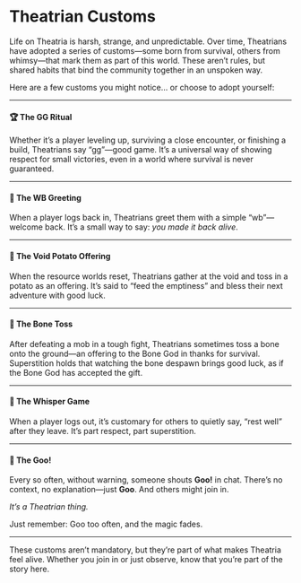 # Theatrian Customs

Life on Theatria is harsh, strange, and unpredictable. Over time, Theatrians have adopted a series of customs—some born from survival, others from whimsy—that mark them as part of this world. These aren’t rules, but shared habits that bind the community together in an unspoken way.

Here are a few customs you might notice… or choose to adopt yourself:

***

#### 🏆 The GG Ritual

Whether it’s a player leveling up, surviving a close encounter, or finishing a build, Theatrians say “gg”—good game. It’s a universal way of showing respect for small victories, even in a world where survival is never guaranteed.

***

#### 🔑 The WB Greeting

When a player logs back in, Theatrians greet them with a simple “wb”—welcome back. It’s a small way to say: _you made it back alive_.

***

#### 🥔 The Void Potato Offering

When the resource worlds reset, Theatrians gather at the void and toss in a potato as an offering. It’s said to “feed the emptiness” and bless their next adventure with good luck.

***

#### 🦴 The Bone Toss

After defeating a mob in a tough fight, Theatrians sometimes toss a bone onto the ground—an offering to the Bone God in thanks for survival. Superstition holds that watching the bone despawn brings good luck, as if the Bone God has accepted the gift.

***

#### 🌙 The Whisper Game

When a player logs out, it’s customary for others to quietly say, “rest well” after they leave. It’s part respect, part superstition.

***

#### 🌊 The Goo!

Every so often, without warning, someone shouts **Goo!** in chat. There’s no context, no explanation—just **Goo**. And others might join in.

_It’s a Theatrian thing._

Just remember: Goo too often, and the magic fades.

***

These customs aren’t mandatory, but they’re part of what makes Theatria feel alive. Whether you join in or just observe, know that you’re part of the story here.
